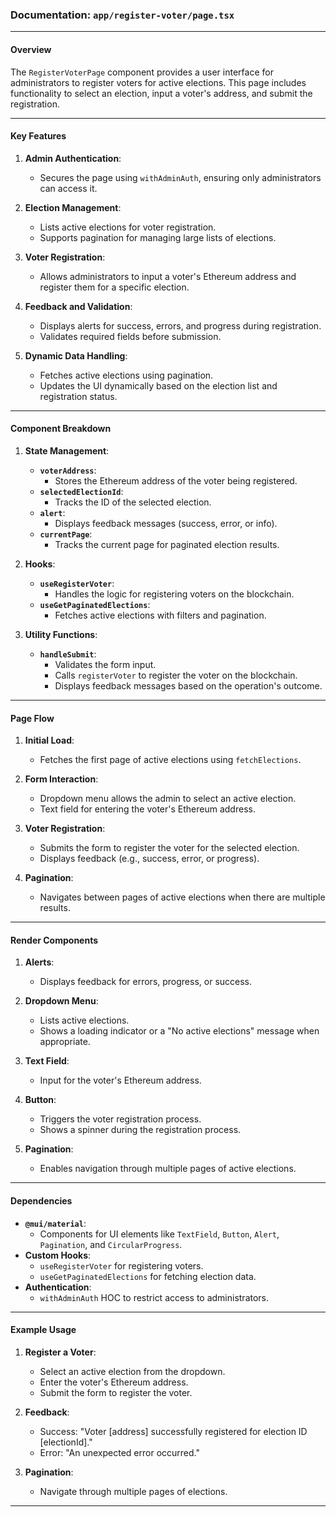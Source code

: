### Documentation: `app/register-voter/page.tsx`

---

#### **Overview**
The `RegisterVoterPage` component provides a user interface for administrators to register voters for active elections. This page includes functionality to select an election, input a voter's address, and submit the registration.

---

#### **Key Features**
1. **Admin Authentication**:
   - Secures the page using `withAdminAuth`, ensuring only administrators can access it.

2. **Election Management**:
   - Lists active elections for voter registration.
   - Supports pagination for managing large lists of elections.

3. **Voter Registration**:
   - Allows administrators to input a voter's Ethereum address and register them for a specific election.

4. **Feedback and Validation**:
   - Displays alerts for success, errors, and progress during registration.
   - Validates required fields before submission.

5. **Dynamic Data Handling**:
   - Fetches active elections using pagination.
   - Updates the UI dynamically based on the election list and registration status.

---

#### **Component Breakdown**

1. **State Management**:
   - **`voterAddress`**:
     - Stores the Ethereum address of the voter being registered.
   - **`selectedElectionId`**:
     - Tracks the ID of the selected election.
   - **`alert`**:
     - Displays feedback messages (success, error, or info).
   - **`currentPage`**:
     - Tracks the current page for paginated election results.

2. **Hooks**:
   - **`useRegisterVoter`**:
     - Handles the logic for registering voters on the blockchain.
   - **`useGetPaginatedElections`**:
     - Fetches active elections with filters and pagination.

3. **Utility Functions**:
   - **`handleSubmit`**:
     - Validates the form input.
     - Calls `registerVoter` to register the voter on the blockchain.
     - Displays feedback messages based on the operation's outcome.

---

#### **Page Flow**

1. **Initial Load**:
   - Fetches the first page of active elections using `fetchElections`.

2. **Form Interaction**:
   - Dropdown menu allows the admin to select an active election.
   - Text field for entering the voter's Ethereum address.

3. **Voter Registration**:
   - Submits the form to register the voter for the selected election.
   - Displays feedback (e.g., success, error, or progress).

4. **Pagination**:
   - Navigates between pages of active elections when there are multiple results.

---

#### **Render Components**

1. **Alerts**:
   - Displays feedback for errors, progress, or success.

2. **Dropdown Menu**:
   - Lists active elections.
   - Shows a loading indicator or a "No active elections" message when appropriate.

3. **Text Field**:
   - Input for the voter's Ethereum address.

4. **Button**:
   - Triggers the voter registration process.
   - Shows a spinner during the registration process.

5. **Pagination**:
   - Enables navigation through multiple pages of active elections.

---

#### **Dependencies**
- **`@mui/material`**:
  - Components for UI elements like `TextField`, `Button`, `Alert`, `Pagination`, and `CircularProgress`.
- **Custom Hooks**:
  - `useRegisterVoter` for registering voters.
  - `useGetPaginatedElections` for fetching election data.
- **Authentication**:
  - `withAdminAuth` HOC to restrict access to administrators.

---

#### **Example Usage**

1. **Register a Voter**:
   - Select an active election from the dropdown.
   - Enter the voter's Ethereum address.
   - Submit the form to register the voter.

2. **Feedback**:
   - Success: "Voter [address] successfully registered for election ID [electionId]."
   - Error: "An unexpected error occurred."

3. **Pagination**:
   - Navigate through multiple pages of elections.

---
